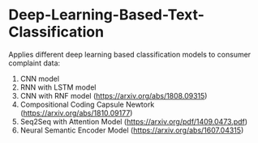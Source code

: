 # Deep-Learning-Based-Text-Classification

Applies different deep learning based classification models to consumer complaint data:
1) CNN model
2) RNN with LSTM model
3) CNN with RNF model (https://arxiv.org/abs/1808.09315)
4) Compositional Coding Capsule Newtork (https://arxiv.org/abs/1810.09177)
5) Seq2Seq with Attention Model (https://arxiv.org/pdf/1409.0473.pdf)
6) Neural Semantic Encoder Model (https://arxiv.org/abs/1607.04315)
